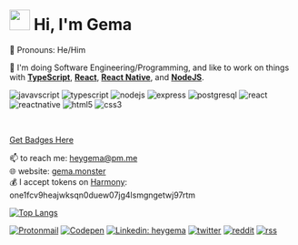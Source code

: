 
# <img src="https://user-images.githubusercontent.com/10743728/100195412-e2ca3780-2f29-11eb-98b0-26af8496f704.gif" width="36px" /> Hi, I'm Gema

<p align="left">
  🍷 Pronouns: He/Him
</p>

<!-- ___tl;dr JS is 🔥___ **(Compile-To-Js)** -->

🔭 I'm doing Software Engineering/Programming, and like to work on things<br>
     with  __[TypeScript](https://www.typescriptlang.org/)__, __[React](https://reactjs.org/)__, __[React Native](https://reactnative.dev/)__, and __[NodeJS](https://nodejs.org/)__.
     
![javavscript](https://img.shields.io/badge/JavaScript-F7DF1E?style=for-the-badge&logo=javascript&logoColor=black)
![typescript](https://img.shields.io/badge/TypeScript-007ACC?style=for-the-badge&logo=typescript&logoColor=white)
![nodejs](https://img.shields.io/badge/Node.js-339933?style=for-the-badge&logo=nodedotjs&logoColor=white)
![express](https://img.shields.io/badge/Express.js-000000?style=for-the-badge&logo=express&logoColor=white)
![postgresql](https://img.shields.io/badge/PostgreSQL-316192?style=for-the-badge&logo=postgresql&logoColor=white)
![react](https://img.shields.io/badge/React-20232A?style=for-the-badge&logo=react&logoColor=61DAFB)
![reactnative](https://img.shields.io/badge/React_Native-20232A?style=for-the-badge&logo=react&logoColor=61DAFB)
![html5](https://img.shields.io/badge/HTML5-E34F26?style=for-the-badge&logo=html5&logoColor=white)
![css3](https://img.shields.io/badge/CSS3-1572B6?style=for-the-badge&logo=css3&logoColor=white)


<br />

[Get Badges Here](https://github.com/alexandresanlim/Badges4-README.md-Profile)


<p align="left">
 📫 to reach me: <a href="mailto:heygema@pm.me">heygema@pm.me</a> <br>
 🌐 website: <a href="https://gema.monster" target="_blank">gema.monster</a> <br>
 💰 I accept tokens on <a href="https://harmony.one" target="_blank">Harmony</a>: one1fcv9heajwksqn0duew07jg4lsmgngetwj97rtm <br>
 </p>



[![Top Langs](https://github-readme-stats.vercel.app/api/top-langs/?username=heygema&layout=compact)](https://github.com/anuraghazra/github-readme-stats)

<!-- [![trophy](https://github-profile-trophy.vercel.app/?username=heygema&theme=onedark)](https://github.com/ryo-ma/github-profile-trophy) -->

<!-- ![Anurag's github stats](https://github-readme-stats.vercel.app/api?username=heygema&show_icons=true&theme=radical) -->

[![Protonmail](https://img.shields.io/badge/ProtonMail-8B89CC?style=for-the-badge&logo=protonmail&logoColor=white)](mailto:heygema@pm.me)
[![Codepen](https://img.shields.io/badge/Codepen-000000?style=for-the-badge&logo=codepen&logoColor=white)](https://codepen.io/heygema)
[![Linkedin: heygema](https://img.shields.io/badge/linkedin-%230077B5.svg?&style=for-the-badge&logo=linkedin&logoColor=white)](https://www.linkedin.com/in/heygema/)
[![twitter](https://img.shields.io/badge/twitter-%231DA1F2.svg?&style=for-the-badge&logo=twitter&logoColor=white)](https://twitter.com/heygema)
[![reddit](https://img.shields.io/badge/reddit-%23FF4500.svg?&style=for-the-badge&logo=reddit&logoColor=white)](https://reddit.com/heygema)
[![rss](https://img.shields.io/badge/rss-%23FFA500.svg?&style=for-the-badge&logo=rss&logoColor=white)](https://gema.monster/rss)

<!--

<p align="center">
  <img align="center" style="display: block; margin: auto;" alt="photo;align: center;" src="https://24.media.tumblr.com/tumblr_lj7m023ybE1qcyka5o1_500.gif">
</p>

<p align="center">
  <img align="center" style="display: block; margin: auto;" alt="photo;align: center;" src="https://www.delta.edu/_resources/images/planetarium/astronomy-001.jpg">
</p>

<p align="center">
  <img align="center" style="display: block; margin: auto;" alt="photo;align: center;" src="https://upload.wikimedia.org/wikipedia/commons/thumb/6/64/A_spinner_dolphin_in_the_Red_Sea.jpg/1920px-A_spinner_dolphin_in_the_Red_Sea.jpg">
</p>
-->


<!--
**heygema/heygema** is a ✨ _special_ ✨ repository because its `README.md` (this file) appears on your GitHub profile.

Here are some ideas to get you started:

- 🔭 I’m currently working on ...
- 🌱 I’m currently learning ...
- 👯 I’m looking to collaborate on ...
- 🤔 I’m looking for help with ...
- 💬 Ask me about ...
- 📫 How to reach me: ...
- 😄 Pronouns: ...
- ⚡ Fun fact: ...
-->
